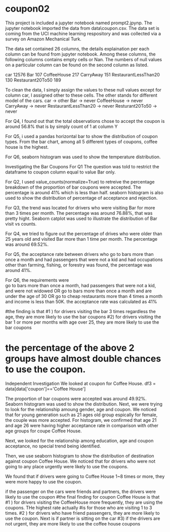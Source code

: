 # coupon02
 This project is included a jupyter notebook named prompt2.jpynp. The jupyter notebook imported the data from data\coupon.csv. The data set is coming from the UCI machine learning respository and was collected via a survey on Amazon Mechanical Turk.
 
 The data set contained 26 columns, the details explaination per each column can be found from jupyter notebook. Among these columns, the following columns contains empty  cells or Nan. The numbers of null values on a particular column can be found on the second column as listed.
 
 car                     12576
 Bar                       107
 CoffeeHouse               217
 CarryAway                 151
 RestaurantLessThan20      130
 Restaurant20To50          189
 
 To clean the data, I simply assign the values to these null values except for column car, I assigned other to these cells. The other stands for different model of the cars.
 car -> other
 Bar -> never
 CoffeeHouse -> never
 CarryAway -> never
 RestaurantLessThan20 -> never
 Resturant20To50 -> never
 
 For Q4, I found out that the total observations chose to accept the coupon is around 56.8% that is by simply count of 1 at column Y
 
 For Q5, i used a pandas horizontal bar to show the distribution of coupon types. From the bar chart, among all 5 different types of coupons, coffee house is the highest.
 
For Q6, seaborn histogram was used to show the temperature distribution.

Investigating the Bar Coupons
For Q1 The question was told to restrict the dataframe to coupon column equal to value Bar only.

For Q2, I used value_counts(normalize=True) to retreive the percentage breakdown of the proportion of bar coupons were accepted. The percentage is around 41% which is less than half. seaborn histogram is also used to show the distribution of percentage of acceptance and rejection.

For Q3, the trend was located for drivers who were visiting Bar for more than 3 times per month. The percentage was around 76.88%, that was pretty hight. Seaborn catplot was used to illustrate the distribution of Bar visit vs counts.

For Q4, we tried to figure out the percentage of drives who were older than 25 years old and visited Bar more than 1 time per month. The percentage was around 69.52%.

For Q5, the acceptance rate between drivers who go to bars more than once a month and had passengers that were not a kid and had occupations other than farming, fishing, or forestry was found, the percentage was around 41%. 

For Q6, the requirements were  
    go to bars more than once a month, had passengers that were not a kid, and were not widowed OR
    go to bars more than once a month and are under the age of 30 OR
    go to cheap restaurants more than 4 times a month and income is less than 50K.
the acceptance rate was calculated as 41%

#the finding is that 
#1 ) for drivers visiting the bar 3 times regardless the age, they are more likely to use the bar coupons
#2) for drivers visiting the bar 1 or more per months with age over 25, they are more likely to use the bar coupons
# the percentage of the above 2 groups have almost double chances to use the coupon.

Independent Investigation
We looked at coupon for Coffee House. df3 = data[data['coupon']=='Coffee House'] 

The proportion of bar coupons were accepted was around 49.92%. Seaborn histogram was used to show the distribution.
Next, we were trying to look for the relationship amoung gender, age and coupon. We noticed that for young generation such as 21 ages old group espically for female, the couple was more accepted. For histogram, we confirmed that age 21 and age 26 were having higher acceptance rate in comparison with other age groups for coupe Coffee House. 

Next, we looked for the relationship among education, age and coupon acceptance, no special trend being identified.

Then, we use seaborn histogram to show the distribution of destination against coupon Coffee House. We noticed that for drivers who were not going to any place urgently were likely to use the coupons.

We found that if drivers were going to Coffee House 1~8 times or more, they were more happy to use the coupon. 

if the passenger on the cars were friends and partners, the drivers were likely to use the coupon
#the final finding for coupon Coffee House is that 
#1 ) for drivers visiting the CoffeeHouse more frequently, they are using the coupons. THe highest rate actually 
#is for those who are visiting 1 to 3 times. 
#2 ) for drivers who have friend passengers, they are more likely to use the coupon. Next is if partner is sitting on the car
#3) if the drivers are not urgent, they are more likely to use the coffee house coupons






